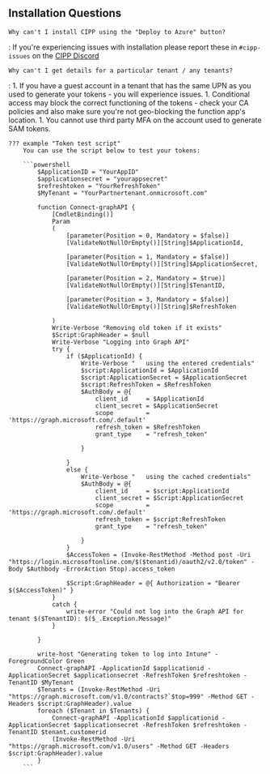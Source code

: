 ## Installation Questions

`Why can't I install CIPP using the "Deploy to Azure" button?`

:    If you're experiencing issues with installation please report these in `#cipp-issues` on the [CIPP Discord](https://discord.gg/kYgsfrX2)

`Why can't I get details for a particular tenant / any tenants?`

:   1. If you have a guest account in a tenant that has the same UPN as    you used to generate your tokens - you will experience issues.
    1. Conditional access may block the correct functioning of the tokens - check your CA policies and also make sure you're not geo-blocking the function app's location.
    1. You cannot use third party MFA on the account used to generate SAM tokens.

    ??? example "Token test script"
        You can use the script below to test your tokens:

        ```powershell
            $ApplicationID = "YourAppID"
            $applicationsecret = "yourappsecret"
            $refreshtoken = "YourRefreshToken"
            $MyTenant = "YourPartnertenant.onmicrosoft.com"

            function Connect-graphAPI {
                [CmdletBinding()]
                Param
                (
                    [parameter(Position = 0, Mandatory = $false)]
                    [ValidateNotNullOrEmpty()][String]$ApplicationId,
                    
                    [parameter(Position = 1, Mandatory = $false)]
                    [ValidateNotNullOrEmpty()][String]$ApplicationSecret,
                    
                    [parameter(Position = 2, Mandatory = $true)]
                    [ValidateNotNullOrEmpty()][String]$TenantID,
            
                    [parameter(Position = 3, Mandatory = $false)]
                    [ValidateNotNullOrEmpty()][String]$RefreshToken
            
                )
                Write-Verbose "Removing old token if it exists"
                $Script:GraphHeader = $null
                Write-Verbose "Logging into Graph API"
                try {
                    if ($ApplicationId) {
                        Write-Verbose "   using the entered credentials"
                        $script:ApplicationId = $ApplicationId
                        $script:ApplicationSecret = $ApplicationSecret
                        $script:RefreshToken = $RefreshToken
                        $AuthBody = @{
                            client_id     = $ApplicationId
                            client_secret = $ApplicationSecret
                            scope         = 'https://graph.microsoft.com/.default'
                            refresh_token = $RefreshToken
                            grant_type    = "refresh_token"
                            
                        }
                        
                    }
                    else {
                        Write-Verbose "   using the cached credentials"
                        $AuthBody = @{
                            client_id     = $script:ApplicationId
                            client_secret = $Script:ApplicationSecret
                            scope         = 'https://graph.microsoft.com/.default'
                            refresh_token = $script:RefreshToken
                            grant_type    = "refresh_token"
                            
                        }
                    }
                    $AccessToken = (Invoke-RestMethod -Method post -Uri "https://login.microsoftonline.com/$($tenantid)/oauth2/v2.0/token" -Body $Authbody -ErrorAction Stop).access_token
            
                    $Script:GraphHeader = @{ Authorization = "Bearer $($AccessToken)" }
                }
                catch {
                    write-error "Could not log into the Graph API for tenant $($TenantID): $($_.Exception.Message)"
                }
            
            }
    
            write-host "Generating token to log into Intune" -ForegroundColor Green
            Connect-graphAPI -ApplicationId $applicationid -ApplicationSecret $applicationsecret -RefreshToken $refreshtoken -TenantID $MyTenant
            $Tenants = (Invoke-RestMethod -Uri "https://graph.microsoft.com/v1.0/contracts?`$top=999" -Method GET -Headers $script:GraphHeader).value
            foreach ($Tenant in $Tenants) {
                Connect-graphAPI -ApplicationId $applicationid -ApplicationSecret $applicationsecret -RefreshToken $refreshtoken -TenantID $tenant.customerid
                (Invoke-RestMethod -Uri "https://graph.microsoft.com/v1.0/users" -Method GET -Headers $script:GraphHeader).value
            }
        ```